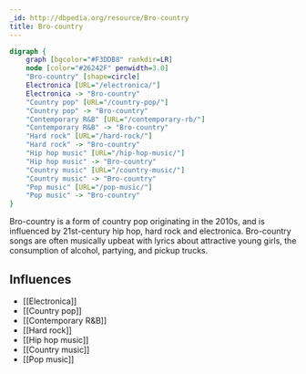 ```yaml
---
_id: http://dbpedia.org/resource/Bro-country
title: Bro-country
---
```


```dot
digraph {
	graph [bgcolor="#F3DDB8" rankdir=LR]
	node [color="#26242F" penwidth=3.0]
	"Bro-country" [shape=circle]
	Electronica [URL="/electronica/"]
	Electronica -> "Bro-country"
	"Country pop" [URL="/country-pop/"]
	"Country pop" -> "Bro-country"
	"Contemporary R&B" [URL="/contemporary-rb/"]
	"Contemporary R&B" -> "Bro-country"
	"Hard rock" [URL="/hard-rock/"]
	"Hard rock" -> "Bro-country"
	"Hip hop music" [URL="/hip-hop-music/"]
	"Hip hop music" -> "Bro-country"
	"Country music" [URL="/country-music/"]
	"Country music" -> "Bro-country"
	"Pop music" [URL="/pop-music/"]
	"Pop music" -> "Bro-country"
}
```

Bro-country is a form of country pop originating in the 2010s, and is influenced by 21st-century hip hop, hard rock and electronica. Bro-country songs are often musically upbeat with lyrics about attractive young girls, the consumption of alcohol, partying, and pickup trucks.

## Influences

- [[Electronica]]
- [[Country pop]]
- [[Contemporary R&B]]
- [[Hard rock]]
- [[Hip hop music]]
- [[Country music]]
- [[Pop music]]
